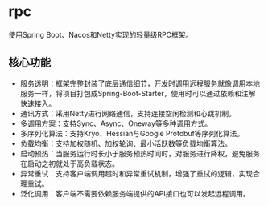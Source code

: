 # rpc
使用Spring Boot、Nacos和Netty实现的轻量级RPC框架。

## 核心功能
+ 服务透明：框架完整封装了底层通信细节，开发时调用远程服务就像调用本地服务一样，将项目打包成Spring-Boot-Starter，使用时可以通过依赖和注解快速接入。
+ 通讯方式：采用Netty进行网络通信，支持连接空闲检测和心跳机制。
+ 多调用方案：支持Sync、Async、Oneway等多种调用方式。
+ 多序列化算法：支持Kryo、Hessian与Google Protobuf等序列化算法。
+ 负载均衡：支持加权随机、加权轮询、最小活跃数等负载均衡算法。
+ 启动预热：当服务运行时长小于服务预热时间时，对服务进行降权，避免服务在启动之初就处于高负载状态。
+ 异常重试：支持客户端调用超时和异常重试机制，增强了重试的逻辑，实现合理重试。
+ 泛化调用：客户端不需要依赖服务端提供的API接口也可以发起远程调用。
